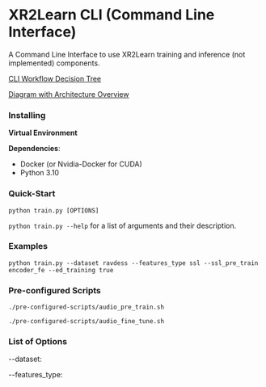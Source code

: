# XR2Learn CLI (Command Line Interface)

A Command Line Interface to use XR2Learn training and inference (not implemented) components.

[CLI Workflow Decision Tree](https://drive.google.com/file/d/1a7m6omAY7VN22QZNpegj_fL_hcf_NEzq/view?usp=sharing)

[Diagram with Architecture Overview](https://drive.google.com/file/d/1k3yLi9Y8tasFMJFNxIwKY-nRJzPdKPLw/view?usp=sharing)

### Installing

**Virtual Environment**

**Dependencies**:

- Docker (or Nvidia-Docker for CUDA)
- Python 3.10

### Quick-Start

`python train.py [OPTIONS]`

`python train.py --help` for a list of arguments and their description.

### Examples
`python train.py --dataset ravdess --features_type ssl --ssl_pre_train encoder_fe --ed_training true`

### Pre-configured Scripts
`./pre-configured-scripts/audio_pre_train.sh`

`./pre-configured-scripts/audio_fine_tune.sh`

### List of Options
--dataset: 

--features_type: 